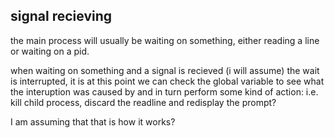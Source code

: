 

## signal recieving

the main process will usually be waiting on something, either reading a line
or waiting on a pid.

when waiting on something and a signal is recieved (i will assume) the wait 
is interrupted, it is at this point we can check the global variable to see 
what the interuption was caused by and in turn perform some kind of action:
i.e. kill child process, discard the readline and redisplay the prompt?

I am assuming that that is how it works?